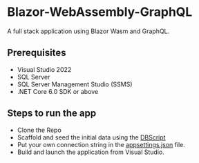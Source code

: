 # Blazor-WebAssembly-GraphQL

A full stack application using Blazor Wasm and GraphQL. 

## Prerequisites
- Visual Studio 2022
- SQL Server
- SQL Server Management Studio (SSMS)
- .NET Core 6.0 SDK or above


## Steps to run the app

- Clone the Repo
- Scaffold and seed the initial data using the [DBScript](https://github.com/AnkitSharma-007/Blazor-WebAssembly-GraphQL/blob/main/BlazorWithGraphQL/DBScript/script.sql)
- Put your own connection string in the [appsettings.json](https://github.com/AnkitSharma-007/Blazor-WebAssembly-GraphQL/blob/main/BlazorWithGraphQL/BlazorWithGraphQL/Server/appsettings.json) file.
- Build and launch the application from Visual Studio.
